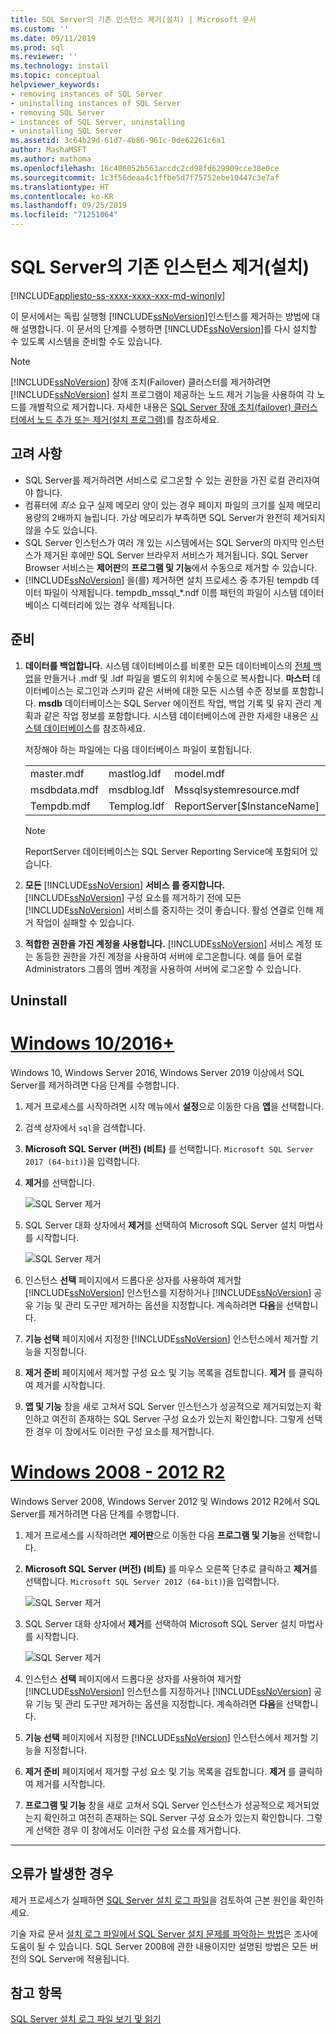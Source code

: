 ```yaml
---
title: SQL Server의 기존 인스턴스 제거(설치) | Microsoft 문서
ms.custom: ''
ms.date: 09/11/2019
ms.prod: sql
ms.reviewer: ''
ms.technology: install
ms.topic: conceptual
helpviewer_keywords:
- removing instances of SQL Server
- uninstalling instances of SQL Server
- removing SQL Server
- instances of SQL Server, uninstalling
- uninstalling SQL Server
ms.assetid: 3c64b29d-61d7-4b86-961c-0de62261c6a1
author: MashaMSFT
ms.author: mathoma
ms.openlocfilehash: 16c406052b563accdc2cd98fd629909cce38e0ce
ms.sourcegitcommit: 1c3f56deaa4c1ffbe5d7f75752ebe10447c3e7af
ms.translationtype: HT
ms.contentlocale: ko-KR
ms.lasthandoff: 09/25/2019
ms.locfileid: "71251064"
---
```

# <a name="uninstall-an-existing-instance-of-sql-server-setup"></a>SQL Server의 기존 인스턴스 제거(설치)
[!INCLUDE[appliesto-ss-xxxx-xxxx-xxx-md-winonly](../../includes/appliesto-ss-xxxx-xxxx-xxx-md-winonly.md)]

  이 문서에서는 독립 실행형 [!INCLUDE[ssNoVersion](../../includes/ssnoversion-md.md)]인스턴스를 제거하는 방법에 대해 설명합니다. 이 문서의 단계를 수행하면 [!INCLUDE[ssNoVersion](../../includes/ssnoversion-md.md)]를 다시 설치할 수 있도록 시스템을 준비할 수도 있습니다.  
  
 > [!NOTE]
 > [!INCLUDE[ssNoVersion](../../includes/ssnoversion-md.md)] 장애 조치(Failover) 클러스터를 제거하려면 [!INCLUDE[ssNoVersion](../../includes/ssnoversion-md.md)] 설치 프로그램이 제공하는 노드 제거 기능을 사용하여 각 노드를 개별적으로 제거합니다. 자세한 내용은 [SQL Server 장애 조치(failover) 클러스터에서 노드 추가 또는 제거&#40;설치 프로그램&#41;](../../sql-server/failover-clusters/install/add-or-remove-nodes-in-a-sql-server-failover-cluster-setup.md)를 참조하세요.  

## <a name="considerations"></a>고려 사항

- SQL Server를 제거하려면 서비스로 로그온할 수 있는 권한을 가진 로컬 관리자여야 합니다. 
- 컴퓨터에 *최소* 요구 실제 메모리 양이 있는 경우 페이지 파일의 크기를 실제 메모리 용량의 2배까지 늘립니다. 가상 메모리가 부족하면 SQL Server가 완전히 제거되지 않을 수도 있습니다. 
- SQL Server 인스턴스가 여러 개 있는 시스템에서는 SQL Server의 마지막 인스턴스가 제거된 후에만 SQL Server 브라우저 서비스가 제거됩니다. SQL Server Browser 서비스는 **제어판**의 **프로그램 및 기능**에서 수동으로 제거할 수 있습니다. 
- [!INCLUDE[ssNoVersion](../../includes/ssnoversion-md.md)] 을(를) 제거하면 설치 프로세스 중 추가된 tempdb 데이터 파일이 삭제됩니다. tempdb_mssql_*.ndf 이름 패턴의 파일이 시스템 데이터베이스 디렉터리에 있는 경우 삭제됩니다. 
  

  
## <a name="prepare"></a>준비  
  
1.  **데이터를 백업합니다.** 시스템 데이터베이스를 비롯한 모든 데이터베이스의 [전체 백업](../../relational-databases/backup-restore/create-a-full-database-backup-sql-server.md)을 만들거나 .mdf 및 .ldf 파일을 별도의 위치에 수동으로 복사합니다. **마스터** 데이터베이스는 로그인과 스키마 같은 서버에 대한 모든 시스템 수준 정보를 포함합니다. **msdb** 데이터베이스는 SQL Server 에이전트 작업, 백업 기록 및 유지 관리 계획과 같은 작업 정보를 포함합니다. 시스템 데이터베이스에 관한 자세한 내용은 [시스템 데이터베이스](../../relational-databases/backup-restore/back-up-and-restore-of-system-databases-sql-server.md)를 참조하세요. 
  
    저장해야 하는 파일에는 다음 데이터베이스 파일이 포함됩니다.  

    |             |            |           |            |
    | :---------- | :--------- |:--------- | :--------- |
    | master.mdf  | mastlog.ldf| model.mdf | modellog.ldf| 
    | msdbdata.mdf| msdblog.ldf| Mssqlsystemresource.mdf | Mssqlsustemresource.ldf |
    | Tempdb.mdf | Templog.ldf|  ReportServer[$InstanceName] | ReportServer[$InstanceName]TempDB| 

    > [!NOTE]
    > ReportServer 데이터베이스는 SQL Server Reporting Service에 포함되어 있습니다.   

 
1.  **모든** [!INCLUDE[ssNoVersion](../../includes/ssnoversion-md.md)] **서비스 를 중지합니다.** [!INCLUDE[ssNoVersion](../../includes/ssnoversion-md.md)] 구성 요소를 제거하기 전에 모든 [!INCLUDE[ssNoVersion](../../includes/ssnoversion-md.md)] 서비스를 중지하는 것이 좋습니다. 활성 연결로 인해 제거 작업이 실패할 수 있습니다.  
  
1.  **적합한 권한을 가진 계정을 사용합니다.** [!INCLUDE[ssNoVersion](../../includes/ssnoversion-md.md)] 서비스 계정 또는 동등한 권한을 가진 계정을 사용하여 서버에 로그온합니다. 예를 들어 로컬 Administrators 그룹의 멤버 계정을 사용하여 서버에 로그온할 수 있습니다.  
  
## <a name="uninstall"></a>Uninstall 

# <a name="windows-10--2016-tabwindows10"></a>[Windows 10/2016+](#tab/Windows10)

Windows 10, Windows Server 2016, Windows Server 2019 이상에서 SQL Server를 제거하려면 다음 단계를 수행합니다. 

1. 제거 프로세스를 시작하려면 시작 메뉴에서 **설정**으로 이동한 다음 **앱**을 선택합니다. 
1. 검색 상자에서 `sql`을 검색합니다. 
1. **Microsoft SQL Server (버전) (비트)** 를 선택합니다. `Microsoft SQL Server 2017 (64-bit)`)을 입력합니다.
1. **제거**를 선택합니다.
 
    ![SQL Server 제거](media/uninstall-an-existing-instance-of-sql-server-setup/uninstall-sql-server-windows-10.png)

1. SQL Server 대화 상자에서 **제거**를 선택하여 Microsoft SQL Server 설치 마법사를 시작합니다. 

    ![SQL Server 제거](media/uninstall-an-existing-instance-of-sql-server-setup/remove-sql-2017.png)
  
1.  인스턴스 **선택** 페이지에서 드롭다운 상자를 사용하여 제거할 [!INCLUDE[ssNoVersion](../../includes/ssnoversion-md.md)] 인스턴스를 지정하거나 [!INCLUDE[ssNoVersion](../../includes/ssnoversion-md.md)] 공유 기능 및 관리 도구만 제거하는 옵션을 지정합니다. 계속하려면 **다음**을 선택합니다.  
  
1.  **기능 선택** 페이지에서 지정한 [!INCLUDE[ssNoVersion](../../includes/ssnoversion-md.md)] 인스턴스에서 제거할 기능을 지정합니다.  
  
1.  **제거 준비** 페이지에서 제거할 구성 요소 및 기능 목록을 검토합니다. **제거** 를 클릭하여 제거를 시작합니다.  
 
1. **앱 및 기능** 창을 새로 고쳐서 SQL Server 인스턴스가 성공적으로 제거되었는지 확인하고 여전히 존재하는 SQL Server 구성 요소가 있는지 확인합니다. 그렇게 선택한 경우 이 창에서도 이러한 구성 요소를 제거합니다. 

# <a name="windows-2008---2012-r2tabwindows2012"></a>[Windows 2008 - 2012 R2](#tab/windows2012)

Windows Server 2008, Windows Server 2012 및 Windows 2012 R2에서 SQL Server를 제거하려면 다음 단계를 수행합니다. 

1. 제거 프로세스를 시작하려면 **제어판**으로 이동한 다음 **프로그램 및 기능**을 선택합니다.
1. **Microsoft SQL Server (버전) (비트)** 를 마우스 오른쪽 단추로 클릭하고 **제거**를 선택합니다. `Microsoft SQL Server 2012 (64-bit)`)을 입력합니다.  
  
    ![SQL Server 제거](media/uninstall-an-existing-instance-of-sql-server-setup/uninstall-sql-server-windows-2012.png)

1. SQL Server 대화 상자에서 **제거**를 선택하여 Microsoft SQL Server 설치 마법사를 시작합니다. 

    ![SQL Server 제거](media/uninstall-an-existing-instance-of-sql-server-setup/remove-sql-2012.png)
  
1.  인스턴스 **선택** 페이지에서 드롭다운 상자를 사용하여 제거할 [!INCLUDE[ssNoVersion](../../includes/ssnoversion-md.md)] 인스턴스를 지정하거나 [!INCLUDE[ssNoVersion](../../includes/ssnoversion-md.md)] 공유 기능 및 관리 도구만 제거하는 옵션을 지정합니다. 계속하려면 **다음**을 선택합니다.  
  
1.  **기능 선택** 페이지에서 지정한 [!INCLUDE[ssNoVersion](../../includes/ssnoversion-md.md)] 인스턴스에서 제거할 기능을 지정합니다.  
  
1.  **제거 준비** 페이지에서 제거할 구성 요소 및 기능 목록을 검토합니다. **제거** 를 클릭하여 제거를 시작합니다.  
 
1. **프로그램 및 기능** 창을 새로 고쳐서 SQL Server 인스턴스가 성공적으로 제거되었는지 확인하고 여전히 존재하는 SQL Server 구성 요소가 있는지 확인합니다. 그렇게 선택한 경우 이 창에서도 이러한 구성 요소를 제거합니다. 

---

  
## <a name="in-the-event-of-failure"></a>오류가 발생한 경우  

제거 프로세스가 실패하면 [SQL Server 설치 로그 파일](../../database-engine/install-windows/view-and-read-sql-server-setup-log-files.md)을 검토하여 근본 원인을 확인하세요. 

기술 자료 문서 [설치 로그 파일에서 SQL Server 설치 문제를 파악하는 방법](https://support.microsoft.com/kb/955396/en-us)은 조사에 도움이 될 수 있습니다. SQL Server 2008에 관한 내용이지만 설명된 방법은 모든 버전의 SQL Server에 적용됩니다. 

  
## <a name="see-also"></a>참고 항목  
 [SQL Server 설치 로그 파일 보기 및 읽기](../../database-engine/install-windows/view-and-read-sql-server-setup-log-files.md)  
  
  
